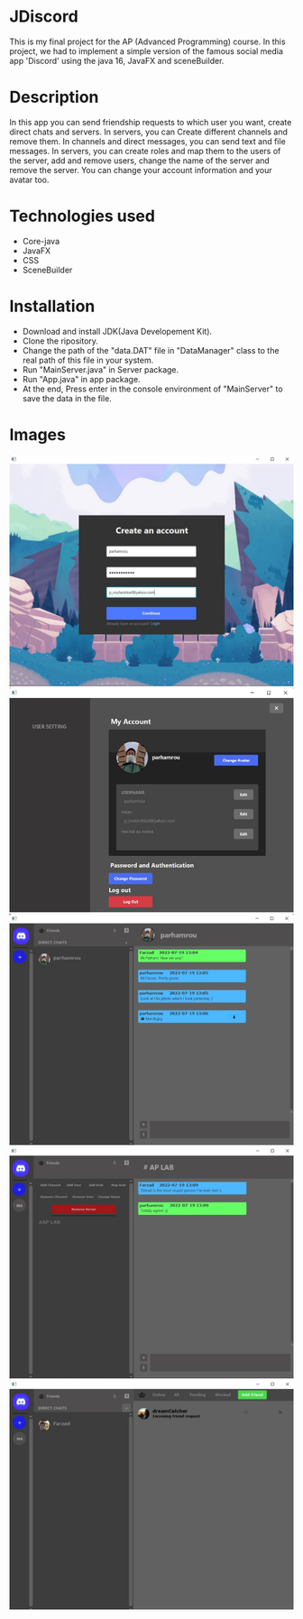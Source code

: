 # JDiscord
This is my final project for the AP (Advanced Programming) course. In this project, we had to implement a simple version of the famous social media 
app 'Discord' using the java 16, JavaFX and sceneBuilder.
# Description
In this app you can send friendship requests to which user you want, create direct chats and servers. In servers, you can Create different channels
and remove them.
In channels and direct messages, you can send text and file messages. In servers, you can create roles and map them 
to the users of the server, add and remove users, change the name of the server and remove the server.
You can change your account information and your avatar too.
# Technologies used
- Core-java
- JavaFX
- CSS
- SceneBuilder
# Installation
- Download and install JDK(Java Developement Kit).
- Clone the ripository.
- Change the path of the "data.DAT" file in "DataManager" class to the real path of this file in your system.
- Run "MainServer.java" in Server package.
- Run "App.java" in app package.
- At the end, Press enter in the console environment of "MainServer" to save the data in the file.
# Images
![](images/SignUp.jpg)
![](images/Profile.jpg)
![](images/PVChat.jpg)
![](images/Server.jpg)
![](images/Friends.jpg)
